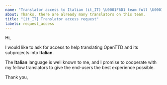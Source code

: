 ```yaml
---
name: "Translator access to Italian (it_IT) \U0001F6D1 team full \U0001F6D1"
about: Thanks, there are already many translators on this team.
title: "[it_IT] Translator access request"
labels: request_access
---
```


<!-- translator: it_IT -->
<!-- Please do not edit the header of this template. -->

Hi,

I would like to ask for access to help translating OpenTTD and its subprojects into **Italian**.

The **Italian** language is well known to me, and I promise to cooperate with my fellow translators to give the end-users the best experience possible.

<!-- Please do not edit the above message. Do feel free to add a personal note after this line. -->

Thank you,
